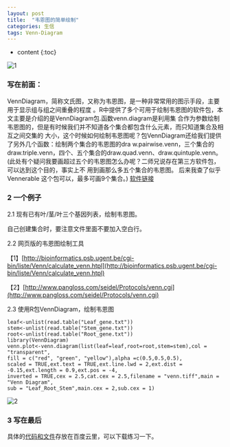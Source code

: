 ```yaml
---
layout: post
title:  "韦恩图的简单绘制"
categories: 生信 
tags: Venn-Diagram   
---
```


* content
{:toc}

![1](http://o7zaxp1i2.bkt.clouddn.com/five.png)





### 写在前面：
 VennDiagram，简称文氏图，又称为韦恩图，是一种非常常用的图示手段，主要用于显示组与组之间重叠的程度
 。R中提供了多个可用于绘制韦恩图的软件包，本文主要是介绍的是VennDiagram包.函数venn.diagram是利用集
 合作为参数绘制韦恩图的，但是有时候我们并不知道各个集合都包含什么元素，而只知道集合及相互之间交集的
 大小，这个时候如何绘制韦恩图呢？包VennDiagram还给我们提供了另外几个函数：绘制两个集合的韦恩图的dra
 w.pairwise.venn，三个集合的draw.triple.venn，四个、五个集合的draw.quad.venn、draw.quintuple.venn。
 (此处有个疑问我要画超过五个的韦恩图怎么办呢？二师兄说存在第三方软件包，可以达到这个目的，事实上不
 用到画那么多五个集合的韦恩图。
 后来我查了似乎 Vennerable 这个包可以，最多可画9个集合。)
[软件链接](https://github.com/js229/Vennerable)

### 2 一个例子
2.1 现有已有叶/茎/叶三个基因列表，绘制韦恩图。

自己创建集合时，要注意文件里面不要加入空白行。

2.2 网页版的韦恩图绘制工具

【1】[http://bioinformatics.psb.ugent.be/cgi-bin/liste/Venn/calculate_venn.htpl](http://bioinformatics.psb.ugent.be/cgi-bin/liste/Venn/calculate_venn.htpl)

【2】[http://www.pangloss.com/seidel/Protocols/venn.cgi](http://www.pangloss.com/seidel/Protocols/venn.cgi)

2.3 使用R包VennDiagram，绘制韦恩图

```
leaf<-unlist(read.table("Leaf_gene.txt"))
stem<-unlist(read.table("Stem_gene.txt"))
root<-unlist(read.table("Root_gene.txt"))
library(VennDiagram)
venn.plot<-venn.diagram(list(leaf=leaf,root=root,stem=stem),col = "transparent",
fill = c("red", "green", "yellow"),alpha =c(0.5,0.5,0.5),
scaled = TRUE,ext.text = TRUE,ext.line.lwd = 2,ext.dist = -0.15,ext.length = 0.9,ext.pos = -4,
inverted = TRUE,cex = 2.5,cat.cex = 2.5,filename = "venn.tiff",main = "Venn Diagram",
sub = "Leaf_Root_Stem",main.cex = 2,sub.cex = 1)
```

![2](http://o7zaxp1i2.bkt.clouddn.com/example.png)

### 3 写在最后

具体的[代码和文件](http://pan.baidu.com/s/1hrINnd6)存放在百度云里，可以下载练习一下。

